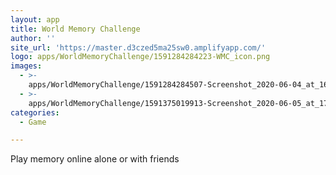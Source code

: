 ```yaml
---
layout: app
title: World Memory Challenge
author: ''
site_url: 'https://master.d3czed5ma25sw0.amplifyapp.com/'
logo: apps/WorldMemoryChallenge/1591284284223-WMC_icon.png
images:
  - >-
    apps/WorldMemoryChallenge/1591284284507-Screenshot_2020-06-04_at_16.22.34.png
  - >-
    apps/WorldMemoryChallenge/1591375019913-Screenshot_2020-06-05_at_17.36.45.png
categories:
  - Game

---
```

Play memory online alone or with friends
